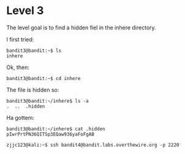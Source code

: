 # Level 3

The level goal is to find a hidden fiel in the inhere directory.

I first tried:
```console
bandit3@bandit:~$ ls
inhere
```
Ok, then:
```console
bandit3@bandit:~$ cd inhere
```
The file is hidden so:
```console
bandit3@bandit:~/inhere$ ls -a
.  ..  .hidden
```
Ha gottem:
```console
bandit3@bandit:~/inhere$ cat .hidden
pIwrPrtPN36QITSp3EQaw936yaFoFgAB
```
```console
zjjc123@kali:~$ ssh bandit4@bandit.labs.overthewire.org -p 2220
```


